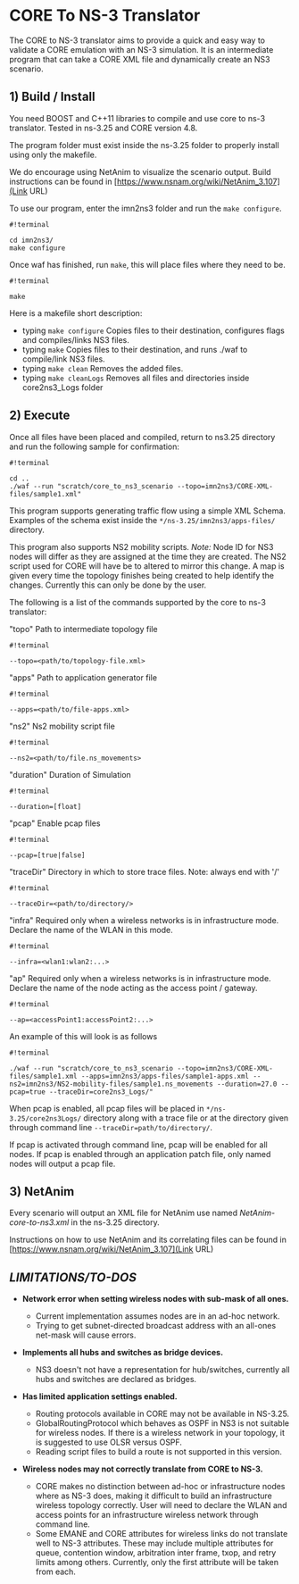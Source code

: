 # CORE To NS-3 Translator #
The CORE to NS-3 translator aims to provide a quick and easy way to validate a CORE emulation with an NS-3 simulation. 
It is an intermediate program that can take a CORE XML file and dynamically create an NS3 scenario.

## 1) Build / Install ##

You need BOOST and C++11 libraries to compile and use core to ns-3 translator.
Tested in ns-3.25 and CORE version 4.8.

The program folder must exist inside the ns-3.25 folder to properly install using only the makefile.

We do encourage using NetAnim to visualize the scenario output. Build instructions can be found in
[https://www.nsnam.org/wiki/NetAnim_3.107](Link URL)

To use our program, enter the imn2ns3 folder and run the `make configure`.

```
#!terminal

cd imn2ns3/
make configure
```


Once waf has finished, run `make`, this will place files where they need to be.
```
#!terminal

make
```

Here is a makefile short description:
 
* typing `make configure` Copies files to their destination, configures flags and compiles/links NS3 files.
* typing `make`           Copies files to their destination, and runs ./waf to compile/link NS3 files.
* typing `make clean`     Removes <some of> the added files.
* typing `make cleanLogs` Removes all files and directories inside core2ns3_Logs folder

## 2) Execute ##

Once all files have been placed and compiled, return to ns3.25 directory and run
the following sample for confirmation:

```
#!terminal

cd ..
./waf --run "scratch/core_to_ns3_scenario --topo=imn2ns3/CORE-XML-files/sample1.xml"
```

This program supports generating traffic flow using a simple XML Schema.
Examples of the schema exist inside the `*/ns-3.25/imn2ns3/apps-files/` directory.

This program also supports NS2 mobility scripts.
*Note:* Node ID for NS3 nodes will differ as they are assigned at the time  they are
created. The NS2 script used for CORE will have be to altered to mirror this change.
A map is given every time the topology finishes being created to help identify the changes.
Currently this can only be done by the user.

The following is a list of the commands supported by the core to ns-3 translator:

"topo" Path to intermediate topology file

```
#!terminal

--topo=<path/to/topology-file.xml>
```

"apps" Path to application generator file

```
#!terminal

--apps=<path/to/file-apps.xml>
```

"ns2" Ns2 mobility script file

```
#!terminal

--ns2=<path/to/file.ns_movements>
```

"duration" Duration of Simulation

```
#!terminal

--duration=[float]
```

"pcap" Enable pcap files

```
#!terminal

--pcap=[true|false]
```

"traceDir" Directory in which to store trace files. Note: always end with '/'

```
#!terminal

--traceDir=<path/to/directory/>
```

"infra" Required only when a wireless networks is in infrastructure mode.
        Declare the name of the WLAN in this mode.
```
#!terminal

--infra=<wlan1:wlan2:...>
```

"ap" Required only when a wireless networks is in infrastructure mode.
     Declare the name of the node acting as the access point / gateway.
```
#!terminal

--ap=<accessPoint1:accessPoint2:...>
```


An example of this will look is as follows
```
#!terminal

./waf --run "scratch/core_to_ns3_scenario --topo=imn2ns3/CORE-XML-files/sample1.xml --apps=imn2ns3/apps-files/sample1-apps.xml --ns2=imn2ns3/NS2-mobility-files/sample1.ns_movements --duration=27.0 --pcap=true --traceDir=core2ns3_Logs/"
```

When pcap is enabled, all pcap files will be placed in `*/ns-3.25/core2ns3Logs/` directory along with a trace file 
or at the directory given through command line `--traceDir=path/to/directory/`.

If pcap is activated through command line, pcap will be enabled for all nodes.
If pcap is enabled through an application patch file, only named nodes will output a pcap file.

## 3) NetAnim ##

Every scenario will output an XML file for NetAnim use named *NetAnim-core-to-ns3.xml* in the ns-3.25 directory.

Instructions on how to use NetAnim and its correlating files can be found in 
[https://www.nsnam.org/wiki/NetAnim_3.107](Link URL)

## ***LIMITATIONS/TO-DOS*** ##

* **Network error when setting wireless nodes with sub-mask of all ones.**
    - Current implementation assumes nodes are in an ad-hoc network.
    - Trying to get subnet-directed broadcast address with an all-ones net-mask will
      cause errors.

* **Implements all hubs and switches as bridge devices.**
    - NS3 doesn't not have a representation for hub/switches, currently
      all hubs and switches are declared as bridges.

* **Has limited application settings enabled.**
    - Routing protocols available in CORE may not be available in NS-3.25.
    - GlobalRoutingProtocol which behaves as OSPF in NS3 is not suitable for wireless
      nodes. If there is a wireless network in your topology, it is suggested to use OLSR
      versus OSPF.
    - Reading script files to build a route is not supported in this version.

* **Wireless nodes may not correctly translate from CORE to NS-3.**
    - CORE makes no distinction between ad-hoc or infrastructure nodes where as
      NS-3 does, making it difficult to build an infrastructure wireless topology correctly.
      User will need to declare the WLAN and access points for an infrastructure wireless 
      network through command line.
    - Some EMANE and CORE attributes for wireless links do not translate well to NS-3
      attributes. These may include multiple attributes for queue, contention window,
      arbitration inter frame, txop, and retry limits among others. Currently, only the 
      first attribute will be taken from each.